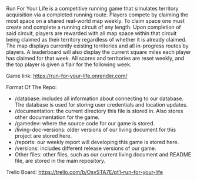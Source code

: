 Run For Your Life is a competitive running game that simulates territory acquisition via a completed running route. Players compete by claiming the most space on a shared real-world map weekly. To claim space one must create and complete a running circuit of any length. Upon completion of said circuit, players are rewarded with all map space within that circuit being claimed as their territory regardless of whether it is already claimed. The map displays currently existing territories and all in-progress routes by players. A leaderboard will also display the current square miles each player has claimed for that week. All scores and territories are reset weekly, and the top player is given a flair for the following week.

Game link: https://run-for-your-life.onrender.com/ 

Format Of The Repo:
- /database: includes all information about connecting to our database. The database is used for storing user credentials and location updates.
- /documentation: the current directory this file is stored in. Also stores other documentation for the game.
- /gamedev: where the source code for our game is stored.
- /living-doc-versions: older versions of our living document for this project are stored here.
- /reports: our weekly report will developing this game is stored here.
- /versions: includes different release versions of our game. 
- Other files: other files, such as our current living document and README file, are stored in the main repository.

Trello Board: https://trello.com/b/OsvSTA7E/pt1-run-for-your-life
